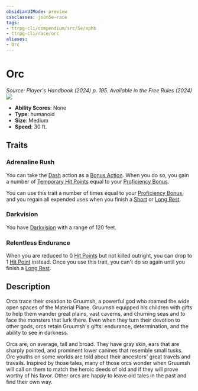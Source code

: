 ```yaml
---
obsidianUIMode: preview
cssclasses: json5e-race
tags:
- ttrpg-cli/compendium/src/5e/xphb
- ttrpg-cli/race/orc
aliases:
- Orc
---
```

# Orc
*Source: Player's Handbook (2024) p. 195. Available in the Free Rules (2024)*  
![](races/XPHB/Orc.webp#right)

- **Ability Scores**: None
- **Type**: humanoid
- **Size**: Medium
- **Speed**: 30 ft.

## Traits

### Adrenaline Rush

You can take the [Dash](/3-Mechanics/CLI/actions.md#Dash) action as a [Bonus Action](/3-Mechanics/CLI/variant-rules/bonus-action-xphb.md). When you do so, you gain a number of [Temporary Hit Points](/3-Mechanics/CLI/variant-rules/temporary-hit-points-xphb.md) equal to your [Proficiency Bonus](/3-Mechanics/CLI/variant-rules/proficiency-xphb.md).

You can use this trait a number of times equal to your [Proficiency Bonus](/3-Mechanics/CLI/variant-rules/proficiency-xphb.md), and you regain all expended uses when you finish a [Short](/3-Mechanics/CLI/variant-rules/short-rest-xphb.md) or [Long Rest](/3-Mechanics/CLI/variant-rules/long-rest-xphb.md).

### Darkvision

You have [Darkvision](/3-Mechanics/CLI/senses.md#Darkvision) with a range of 120 feet.

### Relentless Endurance

When you are reduced to 0 [Hit Points](/3-Mechanics/CLI/variant-rules/hit-points-xphb.md) but not killed outright, you can drop to 1 [Hit Point](/3-Mechanics/CLI/variant-rules/hit-points-xphb.md) instead. Once you use this trait, you can't do so again until you finish a [Long Rest](/3-Mechanics/CLI/variant-rules/long-rest-xphb.md).

## Description

Orcs trace their creation to Gruumsh, a powerful god who roamed the wide open spaces of the Material Plane. Gruumsh equipped his children with gifts to help them wander great plains, vast caverns, and churning seas and to face the monsters that lurk there. Even when they turn their devotion to other gods, orcs retain Gruumsh's gifts: endurance, determination, and the ability to see in darkness.

Orcs are, on average, tall and broad. They have gray skin, ears that are sharply pointed, and prominent lower canines that resemble small tusks. Orc youths on some worlds are told about their ancestors' great travels and travails. Inspired by those tales, many of those orcs wonder when Gruumsh will call on them to match the heroic deeds of old and if they will prove worthy of his favor. Other orcs are happy to leave old tales in the past and find their own way.